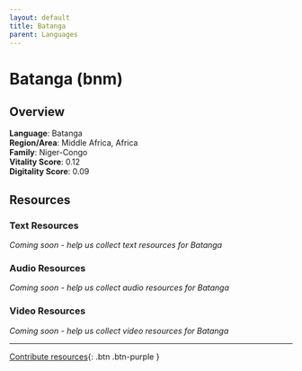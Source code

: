 ```yaml
---
layout: default
title: Batanga
parent: Languages
---
```


# Batanga (bnm)

## Overview

**Language**: Batanga  
**Region/Area**: Middle Africa, Africa  
**Family**: Niger-Congo  
**Vitality Score**: 0.12  
**Digitality Score**: 0.09  

## Resources

### Text Resources
*Coming soon - help us collect text resources for Batanga*

### Audio Resources
*Coming soon - help us collect audio resources for Batanga*

### Video Resources
*Coming soon - help us collect video resources for Batanga*

---

[Contribute resources](https://fairtrain.github.io/){: .btn .btn-purple }
